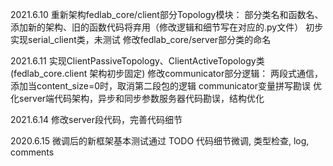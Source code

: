 
2021.6.10 
    重新架构fedlab_core/client部分Topology模块： 部分类名和函数名、添加新的架构、旧的函数代码将弃用（修改逻辑和细节写在对应的.py文件）
    初步实现serial_client类，未测试
    修改fedlab_core/server部分类的命名

2021.6.11
    实现ClientPassiveTopology、ClientActiveTopology类 (fedlab_core.client 架构初步固定)
    修改communicator部分逻辑： 两段式通信，添加当content_size=0时，取消第二段包的逻辑
    communicator变量拼写勘误
    优化server端代码架构，异步和同步参数服务器代码勘误，结构优化

2021.6.14
    修改server段代码，完善代码细节

2020.6.15
    微调后的新框架基本测试通过
    TODO 代码细节微调, 类型检查, log, comments